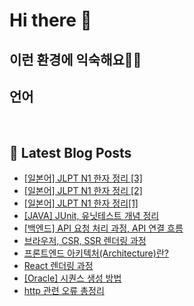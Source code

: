 # Hi there 👋

## 이런 환경에 익숙해요✍🏼

## 언어

<p>
  <img alt="" src= "https://img.shields.io/badge/JavaScript-F7DF1E?style=flat-square&logo=JavaScript&logoColor=white"/> 
  <img alt="" src= "https://img.shields.io/badge/TypeScript-black?logo=typescript&logoColor=blue"/>
</p>

## 📕 Latest Blog Posts

<ul><li><a href='https://o-ohi-code.tistory.com/69' target='_blank'>[일본어] JLPT N1 한자 정리 [3]</a></li><li><a href='https://o-ohi-code.tistory.com/68' target='_blank'>[일본어] JLPT N1 한자 정리 [2]</a></li><li><a href='https://o-ohi-code.tistory.com/66' target='_blank'>[일본어] JLPT N1 한자 정리[1]</a></li><li><a href='https://o-ohi-code.tistory.com/56' target='_blank'>[JAVA] JUnit, 유닛테스트 개념 정리</a></li><li><a href='https://o-ohi-code.tistory.com/55' target='_blank'>[백엔드] API 요청 처리 과정, API 연결 흐름</a></li><li><a href='https://o-ohi-code.tistory.com/54' target='_blank'>브라우저, CSR, SSR 렌더링 과정</a></li><li><a href='https://o-ohi-code.tistory.com/53' target='_blank'>프론트엔드 아키텍처(Architecture)란?</a></li><li><a href='https://o-ohi-code.tistory.com/52' target='_blank'>React 렌더링 과정</a></li><li><a href='https://o-ohi-code.tistory.com/51' target='_blank'>[Oracle] 시퀀스 생성 방법</a></li><li><a href='https://o-ohi-code.tistory.com/50' target='_blank'>http 관련 오류 총정리</a></li></ul>